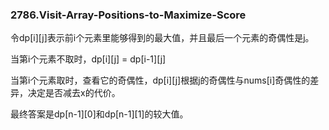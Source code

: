 ### 2786.Visit-Array-Positions-to-Maximize-Score

令dp[i][j]表示前i个元素里能够得到的最大值，并且最后一个元素的奇偶性是j。

当第i个元素不取时，dp[i][j] = dp[i-1][j]

当第i个元素取时，查看它的奇偶性，dp[i][j]根据j的奇偶性与nums[i]奇偶性的差异，决定是否减去x的代价。

最终答案是dp[n-1][0]和dp[n-1][1]的较大值。
